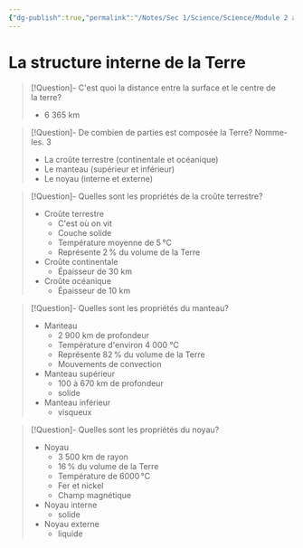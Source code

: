 ```yaml
---
{"dg-publish":true,"permalink":"/Notes/Sec 1/Science/Science/Module 2 a/La structure interne de la Terre/"}
---
```


# La structure interne de la Terre

>[!Question]- C'est quoi la distance entre la surface et le centre de la terre?
>- 6 365 km

>[!Question]- De combien de parties est composée la Terre? Nomme-les.
>3
>- La croûte terrestre (continentale et océanique)
>- Le manteau (supérieur et inférieur)
>- Le noyau (interne et externe)

>[!Question]- Quelles sont les propriétés de la croûte terrestre?
>- Croûte terrestre
>	- C'est où on vit
>	- Couche solide
>	- Température moyenne de 5 °C
>	- Représente 2 % du volume de la Terre
>- Croûte continentale
>	- Épaisseur de 30 km
>- Croûte océanique
>	- Épaisseur de 10 km

>[!Question]- Quelles sont les propriétés du manteau?
 >- Manteau
  > 	 - 2 900 km de profondeur
  > 	 - Température d'environ 4 000 °C
   > 	- Représente 82 % du volume de la Terre
   > 	- Mouvements de convection
>- Manteau supérieur
   > 	- 100 à 670 km de profondeur
   > 	- solide
 >- Manteau inférieur
  > 	 - visqueux

>[!Question]- Quelles sont les propriétés du noyau?
>- Noyau
>	- 3 500 km de rayon
>	- 16 % du volume de la Terre
>	- Température de 6000 °C
>	- Fer et nickel
>	- Champ magnétique
>- Noyau interne
>	- solide
>- Noyau externe
>	- liquide


